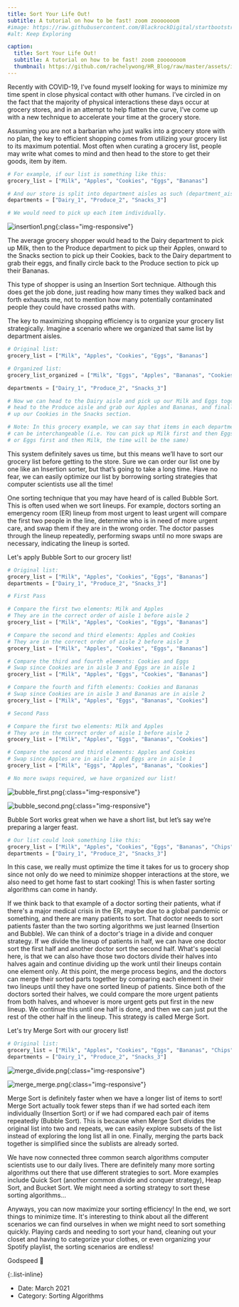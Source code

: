 ```yaml
---
title: Sort Your Life Out!
subtitle: A tutorial on how to be fast! zoom zooooooom
#image: https://raw.githubusercontent.com/BlackrockDigital/startbootstrap-agency/master/src/assets/img/portfolio/02-full.jpg
#alt: Keep Exploring

caption:
  title: Sort Your Life Out!
  subtitle: A tutorial on how to be fast! zoom zooooooom
  thumbnail: https://github.com/rachelywong/HR_Blog/raw/master/assets/img/portfolio/project2/thumbnail.png
---
```


Recently with COVID-19, I’ve found myself looking for ways to minimize my time spent in close physical contact with other humans. I’ve circled in on the fact that the majority of physical interactions these days occur at grocery stores, and in an attempt to help flatten the curve, I’ve come up with a new technique to accelerate your time at the grocery store.

Assuming you are not a barbarian who just walks into a grocery store with no plan, the key to efficient shopping comes from utilizing your grocery list to its maximum potential. Most often when curating a grocery list, people may write what comes to mind and then head to the store to get their goods, item by item.

```python
# For example, if our list is something like this:
grocery_list = ["Milk", "Apples", "Cookies", "Eggs", "Bananas"]

# And our store is split into department aisles as such (department_aisleNumber):
departments = ["Dairy_1", "Produce_2", "Snacks_3"]

# We would need to pick up each item individually.
```

![insertion1.png](./assets/img/portfolio/project2/insertion1.png){:class="img-responsive"}

The average grocery shopper would head to the Dairy department to pick up Milk, then to the Produce department to pick up their Apples, onward to the Snacks section to pick up their Cookies, back to the Dairy department to grab their eggs, and finally circle back to the Produce section to pick up their Bananas. 

This type of shopper is using an Insertion Sort technique. Although this does get the job done, just reading how many times they walked back and forth exhausts me, not to mention how many potentially contaminated people they could have crossed paths with.

The key to maximizing shopping efficiency is to organize your grocery list strategically. Imagine a scenario where we organized that same list by department aisles.


```python
# Original list:
grocery_list = ["Milk", "Apples", "Cookies", "Eggs", "Bananas"]

# Organized list:
grocery_list_organized = ["Milk", "Eggs", "Apples", "Bananas", "Cookies"]

departments = ["Dairy_1", "Produce_2", "Snacks_3"]

# Now we can head to the Dairy aisle and pick up our Milk and Eggs together, 
# head to the Produce aisle and grab our Apples and Bananas, and finally pick 
# up our Cookies in the Snacks section.

# Note: In this grocery example, we can say that items in each department 
# can be interchangeable (i.e. You can pick up Milk first and then Eggs, 
# or Eggs first and then Milk, the time will be the same)
```

This system definitely saves us time, but this means we’ll have to sort our grocery list before getting to the store. Sure we can order our list one by one like an Insertion sorter, but that’s going to take a long time. Have no fear, we can easily optimize our list by borrowing sorting strategies that computer scientists use all the time!

One sorting technique that you may have heard of is called Bubble Sort. This is often used when we sort lineups. For example, doctors sorting an emergency room (ER) lineup from most urgent to least urgent will compare the first two people in the line, determine who is in need of more urgent care, and swap them if they are in the wrong order. The doctor passes through the lineup repeatedly, performing swaps until no more swaps are necessary, indicating the lineup is sorted.

Let's apply Bubble Sort to our grocery list!


```python
# Original list:
grocery_list = ["Milk", "Apples", "Cookies", "Eggs", "Bananas"]
departments = ["Dairy_1", "Produce_2", "Snacks_3"]

# First Pass

# Compare the first two elements: Milk and Apples
# They are in the correct order of aisle 1 before aisle 2
grocery_list = ["Milk", "Apples", "Cookies", "Eggs", "Bananas"]

# Compare the second and third elements: Apples and Cookies
# They are in the correct order of aisle 2 before aisle 3
grocery_list = ["Milk", "Apples", "Cookies", "Eggs", "Bananas"]

# Compare the third and fourth elements: Cookies and Eggs
# Swap since Cookies are in aisle 3 and Eggs are in aisle 1
grocery_list = ["Milk", "Apples", "Eggs", "Cookies", "Bananas"]

# Compare the fourth and fifth elements: Cookies and Bananas
# Swap since Cookies are in aisle 3 and Bananas are in aisle 2
grocery_list = ["Milk", "Apples", "Eggs", "Bananas", "Cookies"]

# Second Pass

# Compare the first two elements: Milk and Apples
# They are in the correct order of aisle 1 before aisle 2
grocery_list = ["Milk", "Apples", "Eggs", "Bananas", "Cookies"]

# Compare the second and third elements: Apples and Cookies
# Swap since Apples are in aisle 2 and Eggs are in aisle 1
grocery_list = ["Milk", "Eggs", "Apples", "Bananas", "Cookies"]

# No more swaps required, we have organized our list!
```

![bubble_first.png](./assets/img/portfolio/project2/bubble_first.png){:class="img-responsive"}

![bubble_second.png](./assets/img/portfolio/project2/bubble_second.png){:class="img-responsive"}

Bubble Sort works great when we have a short list, but let’s say we’re preparing a larger feast. 


```python
# Our list could look something like this:
grocery_list = ["Milk", "Apples", "Cookies", "Eggs", "Bananas", "Chips", "Celery", "Cheese"]
departments = ["Dairy_1", "Produce_2", "Snacks_3"]
```

In this case, we really must optimize the time it takes for us to grocery shop since not only do we need to minimize shopper interactions at the store, we also need to get home fast to start cooking! This is when faster sorting algorithms can come in handy.

If we think back to that example of a doctor sorting their patients, what if there's a major medical crisis in the ER, maybe due to a global pandemic or something, and there are many patients to sort. That doctor needs to sort patients faster than the two sorting algorithms we just learned (Insertion and Bubble). We can think of a doctor's triage in a divide and conquer strategy. If we divide the lineup of patients in half, we can have one doctor sort the first half and another doctor sort the second half. What's special here, is that we can also have those two doctors divide their halves into halves again and continue dividing up the work until their lineups contain one element only. At this point, the merge process begins, and the doctors can merge their sorted parts together by comparing each element in their two lineups until they have one sorted lineup of patients. Since both of the doctors sorted their halves, we could compare the more urgent patients from both halves, and whoever is more urgent gets put first in the new lineup. We continue this until one half is done, and then we can just put the rest of the other half in the lineup. This strategy is called Merge Sort.

Let's try Merge Sort with our grocery list!


```python
# Original list:
grocery_list = ["Milk", "Apples", "Cookies", "Eggs", "Bananas", "Chips", "Celery", "Cheese"]
departments = ["Dairy_1", "Produce_2", "Snacks_3"]
```

![merge_divide.png](./assets/img/portfolio/project2/merge_divide.png){:class="img-responsive"}

![merge_merge.png](./assets/img/portfolio/project2/merge_merge.png){:class="img-responsive"}

Merge Sort is definitely faster when we have a longer list of items to sort! Merge Sort actually took fewer steps than if we had sorted each item individually (Insertion Sort) or if we had compared each pair of items repeatedly (Bubble Sort). This is because when Merge Sort divides the original list into two and repeats, we can easily explore subsets of the list instead of exploring the long list all in one. Finally, merging the parts back together is simplified since the sublists are already sorted.

We have now connected three common search algorithms computer scientists use to our daily lives. There are definitely many more sorting algorithms out there that use different strategies to sort. More examples include Quick Sort (another common divide and conquer strategy), Heap Sort, and Bucket Sort. We might need a sorting strategy to sort these sorting algorithms...

Anyways, you can now maximize your sorting efficiency! In the end, we sort things to minimize time. It's interesting to think about all the different scenarios we can find ourselves in when we might need to sort something quickly. Playing cards and needing to sort your hand, cleaning out your closet and having to categorize your clothes, or even organizing your Spotify playlist, the sorting scenarios are endless! 

Godspeed 🚀

{:.list-inline}
- Date: March 2021
- Category: Sorting Algorithms


